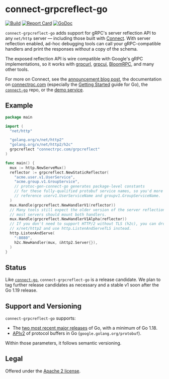 connect-grpcreflect-go
======================

[![Build](https://connectrpc.com/grpcreflect/actions/workflows/ci.yaml/badge.svg?branch=main)](https://connectrpc.com/grpcreflect/actions/workflows/ci.yaml)
[![Report Card](https://goreportcard.com/badge/connectrpc.com/grpcreflect)](https://goreportcard.com/report/connectrpc.com/grpcreflect)
[![GoDoc](https://pkg.go.dev/badge/connectrpc.com/grpcreflect.svg)](https://pkg.go.dev/connectrpc.com/grpcreflect)

`connect-grpcreflect-go` adds support for gRPC's server reflection API to any
`net/http` server &mdash; including those built with [Connect][connect-go]. With
server reflection enabled, ad-hoc debugging tools can call your gRPC-compatible
handlers and print the responses *without* a copy of the schema.

The exposed reflection API is wire compatible with Google's gRPC
implementations, so it works with [grpcurl], [grpcui], [BloomRPC], and many
other tools.

For more on Connect, see the [announcement blog post][blog], the documentation
on [connectrpc.com][docs] (especially the [Getting Started] guide for Go), the
[`connect-go`][connect-go] repo, or the [demo service][demo].

## Example

```go
package main

import (
  "net/http"

  "golang.org/x/net/http2"
  "golang.org/x/net/http2/h2c"
  grpcreflect "connectrpc.com/grpcreflect"
)

func main() {
  mux := http.NewServeMux()
  reflector := grpcreflect.NewStaticReflector(
    "acme.user.v1.UserService",
    "acme.group.v1.GroupService",
    // protoc-gen-connect-go generates package-level constants
    // for these fully-qualified protobuf service names, so you'd more likely
    // reference userv1.UserServiceName and groupv1.GroupServiceName.
  )
  mux.Handle(grpcreflect.NewHandlerV1(reflector))
  // Many tools still expect the older version of the server reflection API, so
  // most servers should mount both handlers.
  mux.Handle(grpcreflect.NewHandlerV1Alpha(reflector))
  // If you don't need to support HTTP/2 without TLS (h2c), you can drop
  // x/net/http2 and use http.ListenAndServeTLS instead.
  http.ListenAndServe(
    ":8080",
    h2c.NewHandler(mux, &http2.Server{}),
  )
}
```

## Status

Like [`connect-go`][connect-go], `connect-grpcreflect-go` is a release
candidate. We plan to tag further release candidates as necessary and a stable
v1 soon after the Go 1.19 release.

## Support and Versioning

`connect-grpcreflect-go` supports:

* The [two most recent major releases][go-support-policy] of Go, with a minimum
  of Go 1.18.
* [APIv2][] of protocol buffers in Go (`google.golang.org/protobuf`).

Within those parameters, it follows semantic versioning.

## Legal

Offered under the [Apache 2 license][license].

[APIv2]: https://blog.golang.org/protobuf-apiv2
[BloomRPC]: https://github.com/bloomrpc/bloomrpc
[Getting Started]: https://connectrpc.com/go/getting-started
[blog]: https://buf.build/blog/announcing-connect-a-better-grpc
[connect-go]: https://connectrpc.com/connect
[demo]: https://github.com/bufbuild/connect-demo
[docs]: https://connectrpc.com
[go-support-policy]: https://golang.org/doc/devel/release#policy
[grpcui]: https://github.com/fullstorydev/grpcui
[grpcurl]: https://github.com/fullstorydev/grpcurl
[license]: https://connectrpc.com/grpcreflect/blob/main/LICENSE.txt
